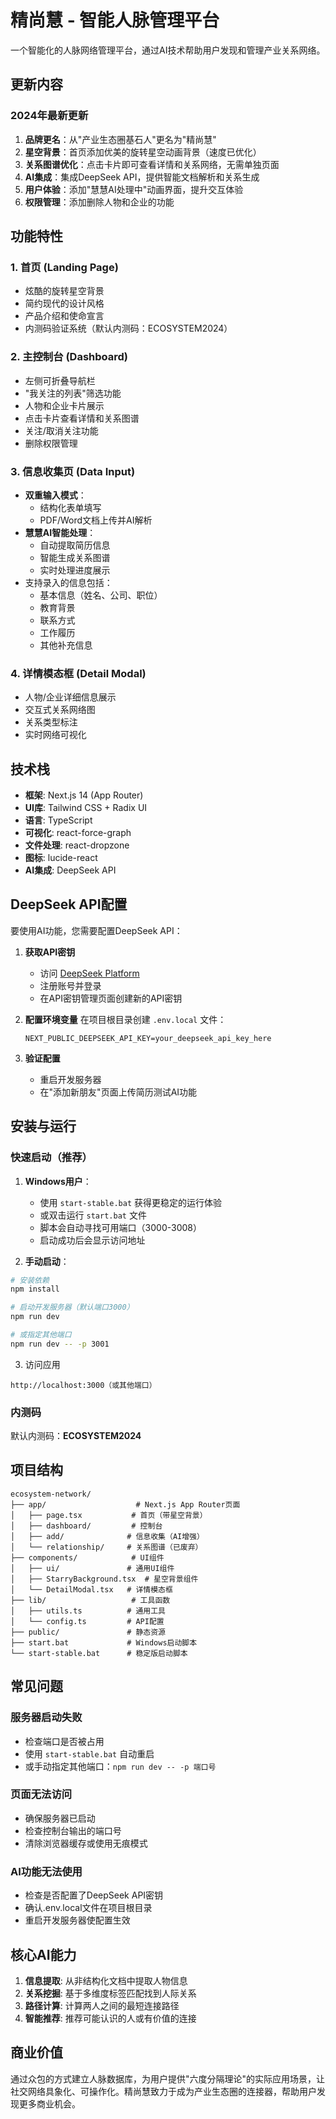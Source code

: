 # 精尚慧 - 智能人脉管理平台

一个智能化的人脉网络管理平台，通过AI技术帮助用户发现和管理产业关系网络。

## 更新内容

### 2024年最新更新
1. **品牌更名**：从"产业生态圈基石人"更名为"精尚慧"
2. **星空背景**：首页添加优美的旋转星空动画背景（速度已优化）
3. **关系图谱优化**：点击卡片即可查看详情和关系网络，无需单独页面
4. **AI集成**：集成DeepSeek API，提供智能文档解析和关系生成
5. **用户体验**：添加"慧慧AI处理中"动画界面，提升交互体验
6. **权限管理**：添加删除人物和企业的功能

## 功能特性

### 1. 首页 (Landing Page)
- 炫酷的旋转星空背景
- 简约现代的设计风格
- 产品介绍和使命宣言
- 内测码验证系统（默认内测码：ECOSYSTEM2024）

### 2. 主控制台 (Dashboard)
- 左侧可折叠导航栏
- "我关注的列表"筛选功能
- 人物和企业卡片展示
- 点击卡片查看详情和关系图谱
- 关注/取消关注功能
- 删除权限管理

### 3. 信息收集页 (Data Input)
- **双重输入模式**：
  - 结构化表单填写
  - PDF/Word文档上传并AI解析
- **慧慧AI智能处理**：
  - 自动提取简历信息
  - 智能生成关系图谱
  - 实时处理进度展示
- 支持录入的信息包括：
  - 基本信息（姓名、公司、职位）
  - 教育背景
  - 联系方式
  - 工作履历
  - 其他补充信息

### 4. 详情模态框 (Detail Modal)
- 人物/企业详细信息展示
- 交互式关系网络图
- 关系类型标注
- 实时网络可视化

## 技术栈

- **框架**: Next.js 14 (App Router)
- **UI库**: Tailwind CSS + Radix UI
- **语言**: TypeScript
- **可视化**: react-force-graph
- **文件处理**: react-dropzone
- **图标**: lucide-react
- **AI集成**: DeepSeek API

## DeepSeek API配置

要使用AI功能，您需要配置DeepSeek API：

1. **获取API密钥**
   - 访问 [DeepSeek Platform](https://platform.deepseek.com/)
   - 注册账号并登录
   - 在API密钥管理页面创建新的API密钥

2. **配置环境变量**
   在项目根目录创建 `.env.local` 文件：
   ```
   NEXT_PUBLIC_DEEPSEEK_API_KEY=your_deepseek_api_key_here
   ```

3. **验证配置**
   - 重启开发服务器
   - 在"添加新朋友"页面上传简历测试AI功能

## 安装与运行

### 快速启动（推荐）

1. **Windows用户**：
   - 使用 `start-stable.bat` 获得更稳定的运行体验
   - 或双击运行 `start.bat` 文件
   - 脚本会自动寻找可用端口（3000-3008）
   - 启动成功后会显示访问地址

2. **手动启动**：

```bash
# 安装依赖
npm install

# 启动开发服务器（默认端口3000）
npm run dev

# 或指定其他端口
npm run dev -- -p 3001
```

3. 访问应用
```
http://localhost:3000（或其他端口）
```

### 内测码
默认内测码：**ECOSYSTEM2024**

## 项目结构

```
ecosystem-network/
├── app/                    # Next.js App Router页面
│   ├── page.tsx           # 首页（带星空背景）
│   ├── dashboard/         # 控制台
│   ├── add/              # 信息收集（AI增强）
│   └── relationship/     # 关系图谱（已废弃）
├── components/            # UI组件
│   ├── ui/               # 通用UI组件
│   ├── StarryBackground.tsx  # 星空背景组件
│   └── DetailModal.tsx   # 详情模态框
├── lib/                   # 工具函数
│   ├── utils.ts          # 通用工具
│   └── config.ts         # API配置
├── public/               # 静态资源
├── start.bat             # Windows启动脚本
└── start-stable.bat      # 稳定版启动脚本
```

## 常见问题

### 服务器启动失败
- 检查端口是否被占用
- 使用 `start-stable.bat` 自动重启
- 或手动指定其他端口：`npm run dev -- -p 端口号`

### 页面无法访问
- 确保服务器已启动
- 检查控制台输出的端口号
- 清除浏览器缓存或使用无痕模式

### AI功能无法使用
- 检查是否配置了DeepSeek API密钥
- 确认.env.local文件在项目根目录
- 重启开发服务器使配置生效

## 核心AI能力

1. **信息提取**: 从非结构化文档中提取人物信息
2. **关系挖掘**: 基于多维度标签匹配找到人际关系
3. **路径计算**: 计算两人之间的最短连接路径
4. **智能推荐**: 推荐可能认识的人或有价值的连接

## 商业价值

通过众包的方式建立人脉数据库，为用户提供"六度分隔理论"的实际应用场景，让社交网络具象化、可操作化。精尚慧致力于成为产业生态圈的连接器，帮助用户发现更多商业机会。 